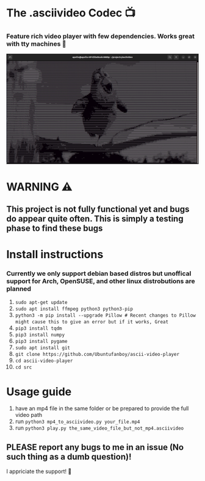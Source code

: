 # The .asciivideo Codec 📺
### Feature rich video player with few dependencies. Works great with tty machines 🚀

![Demo image](ss.png)

# WARNING ⚠️
## This project is not fully functional yet and bugs do appear quite often. This is simply a testing phase to find these bugs

# Install instructions

### Currently we only support debian based distros but unoffical support for Arch, OpenSUSE, and other linux distrobutions are planned

1. ``sudo apt-get update``
2. ``sudo apt install ffmpeg python3 python3-pip``
3. ``python3 -m pip install --upgrade Pillow # Recent changes to Pillow might cause this to give an error but if it works, Great``
4. ``pip3 install tqdm``
5. ``pip3 install numpy``
6. ``pip3 install pygame``
7. ``sudo apt install git``
8. ``git clone https://github.com/Ubuntufanboy/ascii-video-player``
9. ``cd ascii-video-player``
10. ``cd src``

# Usage guide

1. have an mp4 file in the same folder or be prepared to provide the full video path
2. run ``python3 mp4_to_asciivideo.py your_file.mp4``
3. run ``python3 play.py the_same_video_file_but_not_mp4.asciivideo``

## PLEASE report any bugs to me in an issue (No such thing as a dumb question)!

I appriciate the support! 🛐
